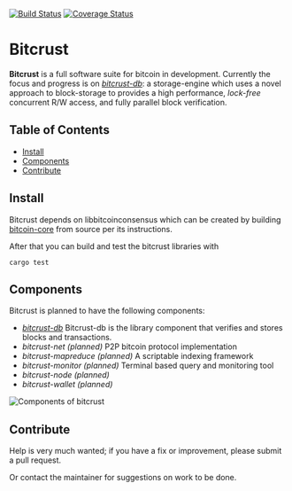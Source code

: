 [![Build Status](https://travis-ci.org/tomasvdw/bitcrust.svg?branch=master)](https://travis-ci.org/tomasvdw/bitcrust)
[![Coverage Status](https://coveralls.io/repos/github/tomasvdw/bitcrust/badge.svg)](https://coveralls.io/github/tomasvdw/bitcrust)

# Bitcrust


**Bitcrust** is a full software suite for bitcoin in development. Currently the focus and progress is on 
 _[bitcrust-db](doc/bitcrust-db.md)_: a storage-engine which uses a novel approach to block-storage to 
provides a high performance, _lock-free_ concurrent R/W access, and 
fully parallel block verification.   


## Table of Contents

- [Install](#install)
- [Components](#components)
- [Contribute](#contribute)

## Install

Bitcrust depends on libbitcoinconsensus which can be created by building 
[bitcoin-core](https://github.com/bitcoin/bitcoin) from source per its instructions.


After that  you can build and test the bitcrust libraries with

```
cargo test
```


## Components

Bitcrust is planned to have the following components:

* _[bitcrust-db](doc/bitcrust-db.md)_ Bitcrust-db is the library component that verifies and stores blocks 
and transactions. 
* _bitcrust-net (planned)_ P2P bitcoin protocol implementation
* _bitcrust-mapreduce (planned)_ A scriptable indexing framework
* _bitcrust-monitor (planned)_ Terminal based query and monitoring tool 
* _bitcrust-node (planned)_  
* _bitcrust-wallet (planned)_


![Components of bitcrust](https://cdn.rawgit.com/tomasvdw/bitcrust/master/doc/components.svg "Dependencies")


## Contribute

Help is very much wanted; if you have a fix or improvement, please submit a pull request.
 
 Or contact the maintainer for suggestions on work to be done. 
